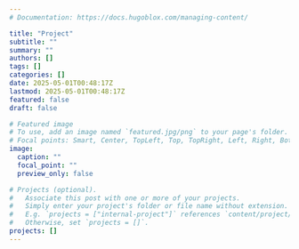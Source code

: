 ```yaml
---
# Documentation: https://docs.hugoblox.com/managing-content/

title: "Project"
subtitle: ""
summary: ""
authors: []
tags: []
categories: []
date: 2025-05-01T00:48:17Z
lastmod: 2025-05-01T00:48:17Z
featured: false
draft: false

# Featured image
# To use, add an image named `featured.jpg/png` to your page's folder.
# Focal points: Smart, Center, TopLeft, Top, TopRight, Left, Right, BottomLeft, Bottom, BottomRight.
image:
  caption: ""
  focal_point: ""
  preview_only: false

# Projects (optional).
#   Associate this post with one or more of your projects.
#   Simply enter your project's folder or file name without extension.
#   E.g. `projects = ["internal-project"]` references `content/project/deep-learning/index.md`.
#   Otherwise, set `projects = []`.
projects: []
---
```

